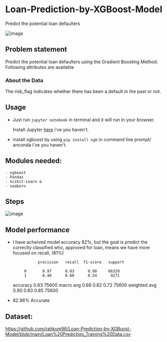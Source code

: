 # Loan-Prediction-by-XGBoost-Model
Predict the potential loan defaulters 

![image](https://user-images.githubusercontent.com/86415241/142838585-71e7926b-039f-4de2-95f2-b192ed062c5e.png)

## Problem statement 
Predict the potential loan defaulters using the Gradient Boosting Method. Following attributes are available

### About the Data
The risk_flag indicates whether there has been a default in the past or not.

## Usage

- Just run `jupyter notebook` in terminal and it will run in your browser.

  Install Jupyter [here](http://jupyter.readthedocs.io/en/latest/install.html) i've you haven't.

- install xgboost by using `pip install xgb` in command line prompt/ anconda  i've you haven't.

## Modules needed: 
```
- xgboost
- Pandas
- Scikit-Learn &
- seaborn
```
## Steps 
![image](https://user-images.githubusercontent.com/86415241/142838324-f2113bf8-51a6-41f2-98e0-cb91efd932b8.png)

## Model performance
- I have acheived model accuracy 82%, but the goal is predict the correctly classified who, approved for loan, means we have more focused on recall, (81%)

                 precision   recall  f1-score   support

           0       0.97      0.83      0.90     66329
           1       0.40      0.80      0.54      9271

    accuracy                           0.83     75600
   macro avg       0.68      0.82      0.72     75600
weighted avg       0.90      0.83      0.85     75600

- 82.96% Accurate

## Dataset:
https://github.com/rahkum96/Loan-Prediction-by-XGBoost-Model/blob/main/Loan%20Prediction_Training%20Data.csv


